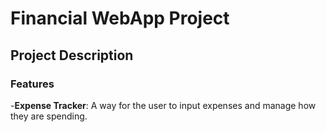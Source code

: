 # Financial WebApp Project

## Project Description

### Features

-**Expense Tracker**: A way for the user to input expenses and manage how they are spending.

